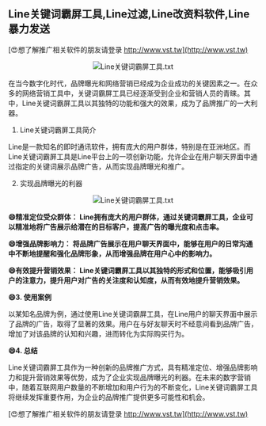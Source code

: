 ## **Line关键词霸屏工具,Line过滤,Line改资料软件,Line暴力发送**

[😍想了解推广相关软件的朋友请登录 http://www.vst.tw](http://www.vst.tw)

 <center><img src="https://vst.tw/MP4/tuiguang/png/0.png" alt="Line关键词霸屏工具.txt"></center>

在当今数字化时代，品牌曝光和网络营销已经成为企业成功的关键因素之一。在众多的网络营销工具中，关键词霸屏工具已经逐渐受到企业和营销人员的青睐。其中，Line关键词霸屏工具以其独特的功能和强大的效果，成为了品牌推广的一大利器。

1. Line关键词霸屏工具简介

Line是一款知名的即时通讯软件，拥有庞大的用户群体，特别是在亚洲地区。而Line关键词霸屏工具是Line平台上的一项创新功能，允许企业在用户聊天界面中通过指定的关键词展示品牌广告，从而实现品牌曝光和推广。

2. 实现品牌曝光的利器

 <center><img src="https://vst.tw/MP4/tuiguang/png/8.png" alt="Line关键词霸屏工具.txt"></center>

**😄精准定位受众群体： Line拥有庞大的用户群体，通过关键词霸屏工具，企业可以精准地将广告展示给潜在的目标客户，提高广告的曝光度和点击率。**

**😄增强品牌影响力： 将品牌广告展示在用户聊天界面中，能够在用户的日常沟通中不断地提醒和强化品牌形象，从而增强品牌在用户心中的影响力。**

**😄有效提升营销效果： Line关键词霸屏工具以其独特的形式和位置，能够吸引用户的注意力，提升用户对广告的关注度和认知度，从而有效地提升营销效果。**

**😄3. 使用案例**

以某知名品牌为例，通过使用Line关键词霸屏工具，在Line用户的聊天界面中展示了品牌的广告，取得了显著的效果。用户在与好友聊天时不经意间看到品牌广告，增加了对该品牌的认知和兴趣，进而转化为实际购买行为。

**😄4. 总结**

Line关键词霸屏工具作为一种创新的品牌推广方式，具有精准定位、增强品牌影响力和提升营销效果等优势，成为了企业实现品牌曝光的利器。在未来的数字营销中，随着互联网用户数量的不断增加和用户行为的不断变化，Line关键词霸屏工具将继续发挥重要作用，为企业的品牌推广提供更多可能性和机会。

[😍想了解推广相关软件的朋友请登录 http://www.vst.tw](http://www.vst.tw)



